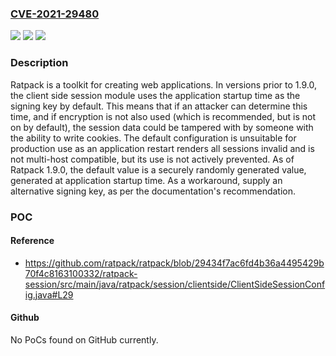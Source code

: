 ### [CVE-2021-29480](https://cve.mitre.org/cgi-bin/cvename.cgi?name=CVE-2021-29480)
![](https://img.shields.io/static/v1?label=Product&message=ratpack&color=blue)
![](https://img.shields.io/static/v1?label=Version&message=%3C%201.9.0%20&color=brightgreen)
![](https://img.shields.io/static/v1?label=Vulnerability&message=CWE-340%3A%20Generation%20of%20Predictable%20Numbers%20or%20Identifiers&color=brightgreen)

### Description

Ratpack is a toolkit for creating web applications. In versions prior to 1.9.0, the client side session module uses the application startup time as the signing key by default. This means that if an attacker can determine this time, and if encryption is not also used (which is recommended, but is not on by default), the session data could be tampered with by someone with the ability to write cookies. The default configuration is unsuitable for production use as an application restart renders all sessions invalid and is not multi-host compatible, but its use is not actively prevented. As of Ratpack 1.9.0, the default value is a securely randomly generated value, generated at application startup time. As a workaround, supply an alternative signing key, as per the documentation's recommendation.

### POC

#### Reference
- https://github.com/ratpack/ratpack/blob/29434f7ac6fd4b36a4495429b70f4c8163100332/ratpack-session/src/main/java/ratpack/session/clientside/ClientSideSessionConfig.java#L29

#### Github
No PoCs found on GitHub currently.

